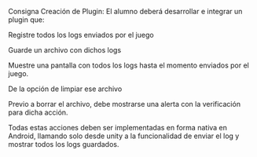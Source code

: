 Consigna Creación de Plugin:
El alumno deberá desarrollar e integrar un plugin que:


Registre todos los logs enviados por el juego


Guarde un archivo con dichos logs


Muestre una pantalla con todos los logs hasta el momento enviados por el juego.


De la opción de limpiar ese archivo


Previo a borrar el archivo, debe mostrarse una alerta con la verificación para dicha acción.


Todas estas acciones deben ser implementadas en forma nativa en Android, llamando solo desde unity a la funcionalidad de enviar el log y mostrar todos los logs guardados.
 
 